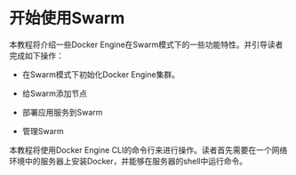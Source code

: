 # 开始使用Swarm

本教程将介绍一些Docker Engine在Swarm模式下的一些功能特性。并引导读者完成如下操作：

- 在Swarm模式下初始化Docker Engine集群。

- 给Swarm添加节点

- 部署应用服务到Swarm

- 管理Swarm

本教程将使用Docker Engine CLI的命令行来进行操作。读者首先需要在一个网络环境中的服务器上安装Docker，并能够在服务器的shell中运行命令。



